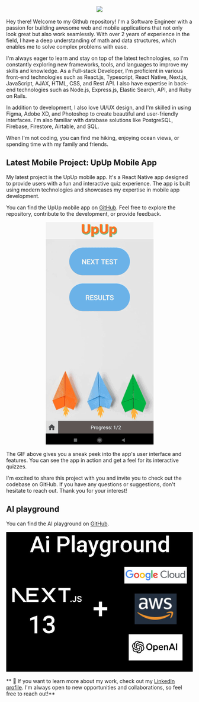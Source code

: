<div id="header" align="center">
  <img src="https://media.giphy.com/media/xUPGGDNsLvqsBOhuU0/giphy.gif" width="300"/>
</div>

Hey there! Welcome to my Github repository! I'm a Software Engineer with a passion for building awesome web and mobile applications that not only look great but also work seamlessly. With over 2 years of experience in the field, I have a deep understanding of math and data structures, which enables me to solve complex problems with ease.

I'm always eager to learn and stay on top of the latest technologies, so I'm constantly exploring new frameworks, tools, and languages to improve my skills and knowledge. As a Full-stack Developer, I'm proficient in various front-end technologies such as React.js, Typescript, React Native, Next.js, JavaScript, AJAX, HTML, CSS, and Rest API. I also have expertise in back-end technologies such as Node.js, Express.js, Elastic Search, API, and Ruby on Rails.

In addition to development, I also love UI/UX design, and I'm skilled in using Figma, Adobe XD, and Photoshop to create beautiful and user-friendly interfaces. I'm also familiar with database solutions like PostgreSQL, Firebase, Firestore, Airtable, and SQL.

When I'm not coding, you can find me hiking, enjoying ocean views, or spending time with my family and friends.

## Latest Mobile Project: UpUp Mobile App

My latest project is the UpUp mobile app. It's a React Native app designed to provide users with a fun and interactive quiz experience. The app is built using modern technologies and showcases my expertise in mobile app development.

You can find the UpUp mobile app on [GitHub](https://github.com/NGFuture/UpUp). Feel free to explore the repository, contribute to the development, or provide feedback.

<p align="center">
  <img src="https://raw.githubusercontent.com/NGFuture/UpUp/main/assets/UpUp-gif_sm.gif" alt="UpUp Mobile App">
</p>

The GIF above gives you a sneak peek into the app's user interface and features. You can see the app in action and get a feel for its interactive quizzes.

I'm excited to share this project with you and invite you to check out the codebase on GitHub. If you have any questions or suggestions, don't hesitate to reach out. Thank you for your interest!

## AI playground

You can find the AI playground on [GitHub](https://github.com/NGFuture/2023_ai_expl).

<p align="center">
  <img src="https://raw.githubusercontent.com/NGFuture/2023_ai_expl/main/public/images/20230712-AI-expl-image.jpg" alt="AI playground App">
</p>

** 💬 If you want to learn more about my work, check out my [LinkedIn profile](https://www.linkedin.com/in/natalia-grigoryeva/). I'm always open to new opportunities and collaborations, so feel free to reach out!**


<!--
**NGFuture/NGFuture** is a ✨ _special_ ✨ repository because its `README.md` (this file) appears on your GitHub profile.

Here are some ideas to get you started:

- 🔭 I’m currently working on ...
- 🌱 I’m currently learning ...
- 👯 I’m looking to collaborate on ...
- 🤔 I’m looking for help with ...
- 💬 Ask me about ...
- 📫 How to reach me: ...
- 😄 Pronouns: ...
- ⚡ Fun fact: ...
-->
